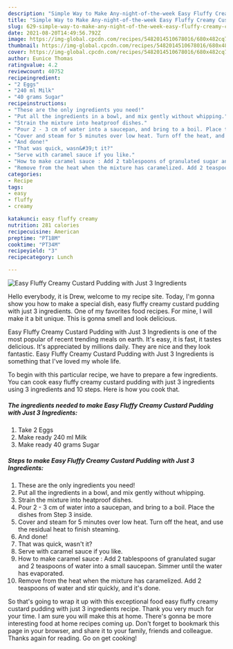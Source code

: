 ```yaml
---
description: "Simple Way to Make Any-night-of-the-week Easy Fluffy Creamy Custard Pudding with Just 3 Ingredients"
title: "Simple Way to Make Any-night-of-the-week Easy Fluffy Creamy Custard Pudding with Just 3 Ingredients"
slug: 629-simple-way-to-make-any-night-of-the-week-easy-fluffy-creamy-custard-pudding-with-just-3-ingredients
date: 2021-08-20T14:49:56.792Z
image: https://img-global.cpcdn.com/recipes/5482014510678016/680x482cq70/easy-fluffy-creamy-custard-pudding-with-just-3-ingredients-recipe-main-photo.jpg
thumbnail: https://img-global.cpcdn.com/recipes/5482014510678016/680x482cq70/easy-fluffy-creamy-custard-pudding-with-just-3-ingredients-recipe-main-photo.jpg
cover: https://img-global.cpcdn.com/recipes/5482014510678016/680x482cq70/easy-fluffy-creamy-custard-pudding-with-just-3-ingredients-recipe-main-photo.jpg
author: Eunice Thomas
ratingvalue: 4.2
reviewcount: 40752
recipeingredient:
- "2 Eggs"
- "240 ml Milk"
- "40 grams Sugar"
recipeinstructions:
- "These are the only ingredients you need!"
- "Put all the ingredients in a bowl, and mix gently without whipping."
- "Strain the mixture into heatproof dishes."
- "Pour 2 - 3 cm of water into a saucepan, and bring to a boil. Place the dishes from Step 3 inside."
- "Cover and steam for 5 minutes over low heat. Turn off the heat, and use the residual heat to finish steaming."
- "And done!"
- "That was quick, wasn&#39;t it?"
- "Serve with caramel sauce if you like."
- "How to make caramel sauce : Add 2 tablespoons of granulated sugar and 2 teaspoons of water into a small saucepan. Simmer until the water has evaporated."
- "Remove from the heat when the mixture has caramelized. Add 2 teaspoons of water and stir quickly, and it&#39;s done."
categories:
- Recipe
tags:
- easy
- fluffy
- creamy

katakunci: easy fluffy creamy 
nutrition: 281 calories
recipecuisine: American
preptime: "PT18M"
cooktime: "PT34M"
recipeyield: "3"
recipecategory: Lunch

---
```



![Easy Fluffy Creamy Custard Pudding with Just 3 Ingredients](https://img-global.cpcdn.com/recipes/5482014510678016/680x482cq70/easy-fluffy-creamy-custard-pudding-with-just-3-ingredients-recipe-main-photo.jpg)

Hello everybody, it is Drew, welcome to my recipe site. Today, I'm gonna show you how to make a special dish, easy fluffy creamy custard pudding with just 3 ingredients. One of my favorites food recipes. For mine, I will make it a bit unique. This is gonna smell and look delicious.

Easy Fluffy Creamy Custard Pudding with Just 3 Ingredients is one of the most popular of recent trending meals on earth. It's easy, it is fast, it tastes delicious. It's appreciated by millions daily. They are nice and they look fantastic. Easy Fluffy Creamy Custard Pudding with Just 3 Ingredients is something that I've loved my whole life.




To begin with this particular recipe, we have to prepare a few ingredients. You can cook easy fluffy creamy custard pudding with just 3 ingredients using 3 ingredients and 10 steps. Here is how you cook that.

<!--inarticleads1-->

##### The ingredients needed to make Easy Fluffy Creamy Custard Pudding with Just 3 Ingredients:

1. Take 2 Eggs
1. Make ready 240 ml Milk
1. Make ready 40 grams Sugar




<!--inarticleads2-->

##### Steps to make Easy Fluffy Creamy Custard Pudding with Just 3 Ingredients:

1. These are the only ingredients you need!
1. Put all the ingredients in a bowl, and mix gently without whipping.
1. Strain the mixture into heatproof dishes.
1. Pour 2 - 3 cm of water into a saucepan, and bring to a boil. Place the dishes from Step 3 inside.
1. Cover and steam for 5 minutes over low heat. Turn off the heat, and use the residual heat to finish steaming.
1. And done!
1. That was quick, wasn&#39;t it?
1. Serve with caramel sauce if you like.
1. How to make caramel sauce : Add 2 tablespoons of granulated sugar and 2 teaspoons of water into a small saucepan. Simmer until the water has evaporated.
1. Remove from the heat when the mixture has caramelized. Add 2 teaspoons of water and stir quickly, and it&#39;s done.




So that's going to wrap it up with this exceptional food easy fluffy creamy custard pudding with just 3 ingredients recipe. Thank you very much for your time. I am sure you will make this at home. There's gonna be more interesting food at home recipes coming up. Don't forget to bookmark this page in your browser, and share it to your family, friends and colleague. Thanks again for reading. Go on get cooking!
